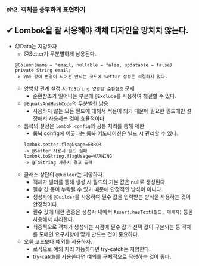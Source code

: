 ### ch2. 객체를 풍부하게 표현하기
## ✔ Lombok을 잘 사용해야 객체 디자인을 망치치 않는다.
- @Data는 지양하자
    - @Setter가 무분별하게 남용된다.
  ```
  @Column(name = "email, nullable = false, updatable = false)
  private String email;
  -> 위와 같이 변경이 되어선 안되는 코드에 Setter 설정은 적절하지 않다.
  ```
    - 양방향 관계 설정 시 `ToString 양방향 순환참조` 문제
        - 순환참조가 일어나는 부분에 `@Exclude`를 사용하여 해결할 수 있다.
    - `@EqualsAndHashCode`의 무분별한 남용
        - 사용하지 않는 모든 필드에 대해서 적용이 되기 때문에 필요한 필드에만 설정해서 사용하는 것이 효율적이다.
    - 롬복의 설정은 `lombok.config`의 공통 처리를 통해 제한
        - 롬복 config에 어긋나는 롬복 어노테이션은 빌드 시 관리할 수 있다.
        ```
        lombok.setter.flagUsage=ERROR
        -> @Setter 사용시 빌드 실패
        lombok.toString.flagUsage=WARNING
        -> @ToString 사용시 경고 출력
        ``` 
    - 클래스 상단의 `@Builder`는 지양하자.
        - 객체가 빌더를 통해 생성 시 필드의 기본 값은 null로 생성된다.
        - 필수 값 등이 누락될 수 있기 때문에 안정적인 방식이 아니다.
        - 생성자에 `@Builder`를 사용하여 필수 값을 입력받는 방식을 사용하는 것이 안정적이다.
        - 필수 값에 대한 검증은 생성자 내에서 `Assert.hasText(필드, 메세지)` 등을 사용해서 처리한다.        
        - 최종적으로 객체가 생성되는 시점에 필수 값과 선택 값이 구분되는 등 객체를 도메인 요구사항에 맞게 만드는 것이 중요하다.
    - 오류 코드보다 예외를 사용하자.
        - 로직으로 예외 처리 가능하다면 try-catch는 지양한다.
        - try-catch를 사용한다면 예외를 구체적으로 작성하는 것이 좋다.
